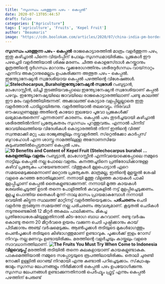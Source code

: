 ```yaml
---
title: "സുഗന്ധം പരത്തുന്ന പഴം - കെപ്പല്‍"
date: 2020-07-13T05:44:57
draft: false
categories: ["Agriculture"]
tags: ['agriculture', 'Fruits', 'Kepel Fruit']
author: "Beaumaris"
image: "https://cdn.boolokam.com/articles/2020/07/china-india-pm-border-issue-191.jpg"
---
```


**[](https://wordpress-972788-3403151.cloudwaysapps.com/post-about-kepel-fruit/280154/china-india-pm-border-issue-599)സുഗന്ധം പരത്തുന്ന പഴം - കെപ്പല്‍** രാജകൊട്ടാരത്തില്‍ മാത്രം വളര്‍ത്തുന്ന പഴം, ഇതു കഴിച്ചാല്‍ പിന്നെ വിയര്‍പ്പിന് പോലും സുഗന്ധമായിരിക്കും. പ്രജകള്‍ ഈ പഴച്ചെടി വളര്‍ത്തിയാല്‍ ശിക്ഷ മരണം. ചീത്ത കൊളസേ്ട്രാള്‍ കുറയ്ക്കാനും മൂത്രത്തിന്റെ ദുര്‍ഗന്ധം മാറാനും വൃക്കരോഗത്തിനും ശരീരദുര്‍ഗന്ധം വായ്‌നാറ്റം എന്നിവ അകറ്റാനുമെല്ലാം ഉപകരിക്കുന്ന അത്ഭുത പഴം – കെപ്പല്‍. ഇന്ത്യോനേഷ്യന്‍ സ്വദേശിയായ കെപ്പല്‍ പഴത്തിന്റെ വിശേഷങ്ങള്‍. **![Stelechocarpus_Burahol](https://www.lafermedeleo.eu/_media/img/medium/stelechocarpus-burahol-2.jpg)ഇന്ത്യോനേഷ്യന്‍ സ്വദേശി** റംബുട്ടാന്‍, മാംഗോസ്റ്റീന്‍, ലിച്ചി തുടങ്ങിയവപ്പോലെ ഇന്ത്യോനേഷ്യന്‍ സ്വദേശിയാണ് കപ്പല്‍ പഴവും. ഇന്ത്യോനേഷ്യയിലെ ജാവയിലെ രാജകൊട്ടാരത്തിലാണ് പണ്ടു കാലത്ത് ഈ മരം വളര്‍ത്തിയിരുന്നത്. അക്കാലത്ത് കൊട്ടാര വളപ്പില്ലല്ലാതെ ഇതു വളര്‍ത്താന്‍ പാടില്ലായിരുന്നു. വളര്‍ത്തിയാല്‍ തലവെട്ടും. നിരവധി ഔഷധഗുണമുള്ള അതിന്റെ കായോ ഇലയോ പൂവോ പ്രജകള്‍ക്ക് ലഭ്യമാകരുതെന്ന് എന്നതാണ് കാരണം. കെപ്പല്‍ പഴം തുടര്‍ച്ചയായി കഴിച്ചാല്‍ ശരീരത്തില്‍നിന്ന് പ്രത്യേകതരം സുഗന്ധം പുറത്തുവരും. എന്നാല്‍ പിന്നീട് ജാവയിലെത്തിയെ വിദേശികള്‍ കൊട്ടാരത്തില്‍ നിന്ന് ഇതിന്റെ വിത്ത് സ്വന്തമാക്കി മറ്റു പല രാജ്യങ്ങളിലും നട്ടുവളര്‍ത്തി. സ്‌റ്റെല്‍ക്കോ കാര്‍പ്പസ് ബുറാഹോള്‍ എന്ന ശാസ്ത്ര നാമത്തിലുള്ള അനോണസിയേ കുടുംബത്തില്‍പ്പെട്ടതാണ് കെപ്പല്‍ പഴം. **![10 Benefits and Content of Kepel Fruit \(Stelechocarpus burahol ...](https://2.bp.blogspot.com/-UPyOmuayoUY/W4QEY88Fn2I/AAAAAAAAB5E/hPplawydebAYRvVAW2xLdcOenO4dkzT_ACEwYBhgL/s640/Benefits%2Band%2BContent%2Bof%2BKepel%2BFruit%2B%2528Stelechocarpus%2Bburahol%2529%2B%25282%2529.png)കേരളത്തിലും വളരും** റംബുട്ടാന്‍, മാംഗോസ്റ്റീന്‍ എന്നിവയൊക്കെപ്പോലെ നമ്മുടെ നാട്ടിലും കെപ്പല്‍ നല്ല പോലെ വളരും. കനത്തചൂടിനെ പ്രതിരോധിക്കാനുള്ള കഴിവ് പ്രത്യേകം പറയേണ്ടതാണ്. വിത്തുകള്‍ മുളപൊട്ടാന്‍ ഏറെ സമയമെടുക്കുമെന്നാണ് മറ്റൊരു പ്രത്യേകത. മാത്രമല്ല, ഇതിന്റെ മുളയ്ക്കല്‍ ശേഷി വളരെ കുറഞ്ഞ തോതിലുമാണ്. നന്നായി മൂത്തു വിളഞ്ഞ കായകള്‍ പാകി മുളപ്പിച്ചാണ് കെപ്പല്‍ തൈകളുണ്ടാക്കുന്നത്. നന്നായി മൂത്ത കായകള്‍ ശേഖരിച്ചെടുത്ത് ഉടന്‍ തന്നെ പോളിത്തീന്‍ കവറുകളില്‍ നട്ട് മുളപ്പിച്ചെടുക്കണം. മുളച്ചു പൊന്തിയ തൈകള്‍ മൂന്ന്-നാലു മാസം പ്രായമാകുമ്പോള്‍ നന്നായി വെയില്‍ കിട്ടുന്ന സ്ഥലത്ത് മാറ്റിനട്ട് വളര്‍ത്തിയെടുക്കാം. **പരിചരണം** ചെടി വളര്‍ന്നു തുടങ്ങുന്ന സമയത്ത് നല്ല പരിചരണം ആവശ്യമാണ്. കൂടുതല്‍ ചെടികള്‍ നടുന്നുണ്ടെങ്കില്‍ 12 മീറ്റര്‍ അകലം പാലിക്കണം. മികച്ച പ്രതിരോധശേഷിയുള്ളതിനാല്‍ കീട-രോഗ ബാധ കുറവാണ്. രണ്ടു വര്‍ഷം കൊണ്ടു തന്നെ 20 മീറ്റര്‍വരെ ഉയരം വക്കുന്ന ചെടി പുഷ്പിക്കാനും കായ് പിടിക്കാനും അഞ്ച് വര്‍ഷമെടുക്കും. ആണ്‍പൂക്കള്‍ തടിയുടെ മുകള്‍ഭാഗത്തും പെണ്‍പൂക്കള്‍ തടിയുടെ കീഴ്ഭാഗത്തുമാണ് ഉണ്ടാവുക. പൂക്കള്‍ക്ക് ഇളം റോസ് നിറവും നല്ല മണവും ഉണ്ടായിരിക്കും. മരത്തിന്റെ വളര്‍ച്ചയും കായ്ക്കലും വളരെ സാവധാനത്തിലാണ്. **![The Fruits You Must Try When Come to Indonesia](https://lianrohima.files.wordpress.com/2012/04/kepel.jpg)വിളവെടുപ്പ്** മരത്തില്‍ തടിയില്‍ തന്നെ കുലകളായാണ് കായകളുണ്ടാകുക. പാകമെത്തിയാല്‍ നമ്മുടെ സപ്പോട്ടയുടെ രൂപത്തിലായിരിക്കും. തൊലി ചുരണ്ടി നോക്കി ഉള്ളില്‍ ഓറഞ്ച് നിറമായി എന്നു കണ്ടാല്‍ പറിച്ചെടുക്കാം. സ്‌ക്വാഷും ജാമും സുഗന്ധ ലേപനങ്ങളും നിര്‍മിക്കാന്‍ കെപ്പല്‍ പഴം ഉപയോഗിക്കുന്നു. സുഗന്ധ ലേപനങ്ങള്‍ ഉണ്ടാക്കുന്നതിനാല്‍ പെര്‍ഫ്യൂം ഫ്രൂട്ട് എന്നും കെപ്പല്‍ പഴത്തിന് പേരുണ്ട്
